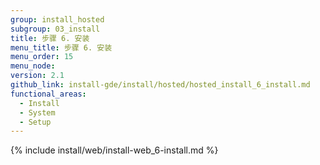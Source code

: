 ```yaml
---
group: install_hosted
subgroup: 03_install
title: 步骤 6. 安装
menu_title: 步骤 6. 安装
menu_order: 15
menu_node:
version: 2.1
github_link: install-gde/install/hosted/hosted_install_6_install.md
functional_areas:
  - Install
  - System
  - Setup
---
```


{% include install/web/install-web_6-install.md %}


